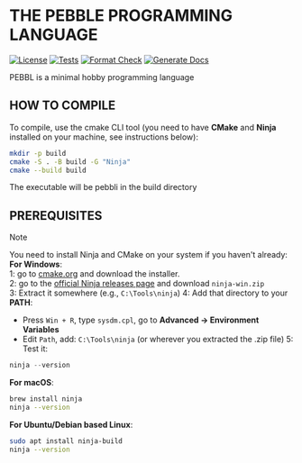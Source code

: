 # THE PEBBLE PROGRAMMING LANGUAGE
[![License](https://img.shields.io/badge/License-Apache_2.0-blue.svg)](LICENSE.txt)
[![Tests](https://github.com/kejunp/pebbl/actions/workflows/tests.yml/badge.svg)](https://github.com/kejunp/pebbl/actions/workflows/tests.yml)
[![Format Check](https://github.com/kejunp/pebbl/actions/workflows/clang-format.yml/badge.svg)](https://github.com/kejunp/pebbl/actions/workflows/clang-format.yml)
[![Generate Docs](https://github.com/kejunp/pebbl/actions/workflows/doxygen.yml/badge.svg)](https://github.com/kejunp/pebbl/actions/workflows/doxygen.yml)

PEBBL is a minimal hobby programming language

## HOW TO COMPILE

To compile, use the cmake CLI tool (you need to have **CMake** and **Ninja** installed on your machine, see instructions below):
```sh
mkdir -p build
cmake -S . -B build -G "Ninja"
cmake --build build
```
The executable will be pebbli in the build directory

## PREREQUISITES
> [!NOTE]
> You need to install Ninja and CMake on your system if you haven't already:  
> **For Windows**:  
> 1: go to [cmake.org](https://cmake.org) and download the installer.  
> 2: go to the [official Ninja releases page](https://github.com/ninja-build/ninja/releases) and download ```ninja-win.zip```  
> 3: Extract it somewhere (e.g., ```C:\Tools\ninja```)
> 4: Add that directory to your **PATH**:
> - Press ```Win + R```, type ```sysdm.cpl```, go to **Advanced → Environment Variables**
> - Edit ```Path```, add: ```C:\Tools\ninja``` (or wherever you extracted the .zip file)
> 5: Test it:
> ```ps1
> ninja --version
> ```
>  
> **For macOS**:
> ```zsh
> brew install ninja
> ninja --version
> ```
>  
> **For Ubuntu/Debian based Linux**:
> ```bash
> sudo apt install ninja-build
> ninja --version
> ```
